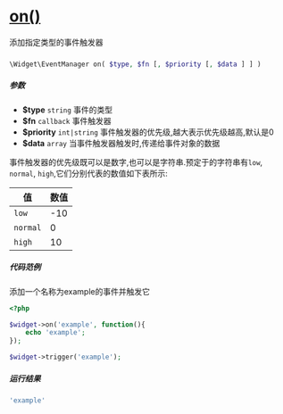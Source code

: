 [on()](http://twinh.github.com/widget/api/on)
=============================================

添加指定类型的事件触发器

### 
```php
\Widget\EventManager on( $type, $fn [, $priority [, $data ] ] )
```

##### 参数
* **$type** `string` 事件的类型
* **$fn** `callback` 事件触发器
* **$priority** `int|string` 事件触发器的优先级,越大表示优先级越高,默认是0
* **$data** `array` 当事件触发器触发时,传递给事件对象的数据


事件触发器的优先级既可以是数字,也可以是字符串.预定于的字符串有`low`, `normal`, `high`,它们分别代表的数值如下表所示:

| **值**   | **数值** |
|----------|----------|
| `low`    | -10      |
| `normal` | 0        |
| `high`   | 10       |



##### 代码范例
添加一个名称为example的事件并触发它
```php
<?php

$widget->on('example', function(){
    echo 'example';
});

$widget->trigger('example');
```
##### 运行结果
```php
'example'
```
